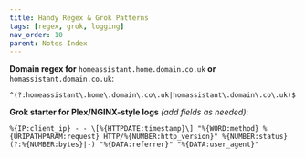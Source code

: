 ```yaml
---
title: Handy Regex & Grok Patterns
tags: [regex, grok, logging]
nav_order: 10
parent: Notes Index
---
```


**Domain regex for** `homeassistant.home.domain.co.uk` **or** `homassistant.domain.co.uk`:

```
^(?:homeassistant\.home\.domain\.co\.uk|homassistant\.domain\.co\.uk)$
```

**Grok starter for Plex/NGINX-style logs** _(add fields as needed)_:

```
%{IP:client_ip} - - \[%{HTTPDATE:timestamp}\] "%{WORD:method} %{URIPATHPARAM:request} HTTP/%{NUMBER:http_version}" %{NUMBER:status} (?:%{NUMBER:bytes}|-) "%{DATA:referrer}" "%{DATA:user_agent}"
```
